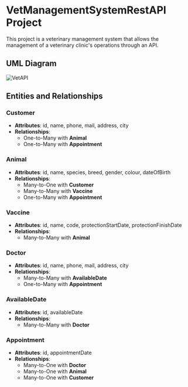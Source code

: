 # VetManagementSystemRestAPI Project

This project is a veterinary management system that allows the management of a veterinary clinic's operations through an API. 

## UML Diagram

![VetAPI](https://github.com/user-attachments/assets/cbee2c5a-5263-4603-918e-939cabe913e3)

## Entities and Relationships

### Customer
- **Attributes**: id, name, phone, mail, address, city
- **Relationships**: 
  - One-to-Many with **Animal**
  - One-to-Many with **Appointment**

### Animal
- **Attributes**: id, name, species, breed, gender, colour, dateOfBirth
- **Relationships**: 
  - Many-to-One with **Customer**
  - Many-to-Many with **Vaccine**
  - One-to-Many with **Appointment**

### Vaccine
- **Attributes**: id, name, code, protectionStartDate, protectionFinishDate
- **Relationships**: 
  - Many-to-Many with **Animal**

### Doctor
- **Attributes**: id, name, phone, mail, address, city
- **Relationships**: 
  - Many-to-Many with **AvailableDate**
  - One-to-Many with **Appointment**

### AvailableDate
- **Attributes**: id, availableDate
- **Relationships**: 
  - Many-to-Many with **Doctor**

### Appointment
- **Attributes**: id, appointmentDate
- **Relationships**: 
  - Many-to-One with **Doctor**
  - Many-to-One with **Animal**
  - Many-to-One with **Customer**
